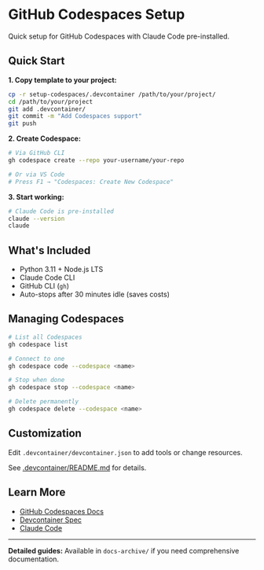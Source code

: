# GitHub Codespaces Setup

Quick setup for GitHub Codespaces with Claude Code pre-installed.

## Quick Start

**1. Copy template to your project:**
```bash
cp -r setup-codespaces/.devcontainer /path/to/your/project/
cd /path/to/your/project
git add .devcontainer/
git commit -m "Add Codespaces support"
git push
```

**2. Create Codespace:**
```bash
# Via GitHub CLI
gh codespace create --repo your-username/your-repo

# Or via VS Code
# Press F1 → "Codespaces: Create New Codespace"
```

**3. Start working:**
```bash
# Claude Code is pre-installed
claude --version
claude
```

## What's Included

- Python 3.11 + Node.js LTS
- Claude Code CLI
- GitHub CLI (`gh`)
- Auto-stops after 30 minutes idle (saves costs)

## Managing Codespaces

```bash
# List all Codespaces
gh codespace list

# Connect to one
gh codespace code --codespace <name>

# Stop when done
gh codespace stop --codespace <name>

# Delete permanently
gh codespace delete --codespace <name>
```

## Customization

Edit `.devcontainer/devcontainer.json` to add tools or change resources.

See [.devcontainer/README.md](.devcontainer/README.md) for details.

## Learn More

- [GitHub Codespaces Docs](https://docs.github.com/en/codespaces)
- [Devcontainer Spec](https://containers.dev/)
- [Claude Code](https://claude.ai/claude-code)

---

**Detailed guides:** Available in `docs-archive/` if you need comprehensive documentation.
